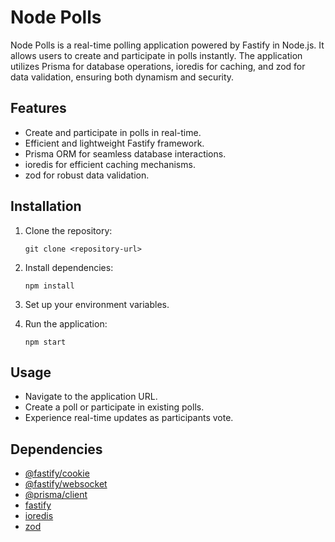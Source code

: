 # Node Polls

Node Polls is a real-time polling application powered by Fastify in Node.js. It allows users to create and participate in polls instantly. The application utilizes Prisma for database operations, ioredis for caching, and zod for data validation, ensuring both dynamism and security.

## Features

- Create and participate in polls in real-time.
- Efficient and lightweight Fastify framework.
- Prisma ORM for seamless database interactions.
- ioredis for efficient caching mechanisms.
- zod for robust data validation.

## Installation

1. Clone the repository:

   ```
   git clone <repository-url>
   ```

2. Install dependencies:

   ```
   npm install
   ```

3. Set up your environment variables.

4. Run the application:

   ```
   npm start
   ```

## Usage

- Navigate to the application URL.
- Create a poll or participate in existing polls.
- Experience real-time updates as participants vote.

## Dependencies

- [@fastify/cookie](https://www.npmjs.com/package/@fastify/cookie)
- [@fastify/websocket](https://www.npmjs.com/package/@fastify/websocket)
- [@prisma/client](https://www.npmjs.com/package/@prisma/client)
- [fastify](https://www.npmjs.com/package/fastify)
- [ioredis](https://www.npmjs.com/package/ioredis)
- [zod](https://www.npmjs.com/package/zod)
